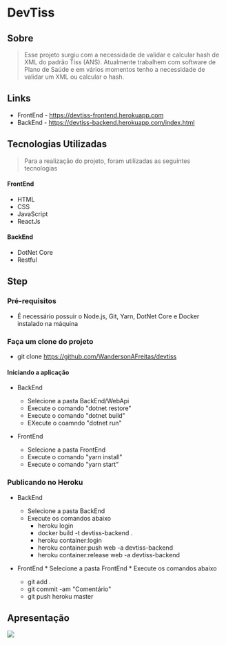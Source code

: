 # DevTiss

## Sobre
> Esse projeto surgiu com a necessidade de validar e calcular hash de XML do padrão Tiss (ANS). Atualmente trabalhem com software de Plano de Saúde e em vários momentos tenho a necessidade de validar um XML ou calcular o hash.

## Links
 * FrontEnd - https://devtiss-frontend.herokuapp.com
 * BackEnd - https://devtiss-backend.herokuapp.com/index.html

## Tecnologias Utilizadas
> Para a realização do projeto, foram utilizadas as seguintes tecnologias
  
  <h4>FrontEnd</h4>
  <ul>
    <li>HTML</li>
    <li>CSS</li>
    <li>JavaScript</li>
    <li>ReactJs</li>
  </ul>

  <h4>BackEnd</h4>
  <ul>
    <li>DotNet Core</li>
    <li>Restful</li>
  </ul>

## Step
### Pré-requisitos
* É necessário possuir o Node.js, Git, Yarn, DotNet Core e Docker instalado na máquina

### Faça um clone do projeto
* git clone https://github.com/WandersonAFreitas/devtiss

#### Iniciando a aplicação
  * BackEnd
    * Selecione a pasta BackEnd/WebApi
    * Execute o comando "dotnet restore"
    * Execute o comando "dotnet build"
    * EXecute o coamndo "dotnet run"
    
  * FrontEnd
    * Selecione a pasta FrontEnd
    * Execute o comando "yarn install"
    * Execute o comando "yarn start"

### Publicando no Heroku

  * BackEnd
    * Selecione a pasta BackEnd
    * Execute os comandos abaixo 
      * heroku login
      * docker build -t devtiss-backend .
      * heroku container:login
      * heroku container:push web -a devtiss-backend
      * heroku container:release web -a devtiss-backend
      
   * FrontEnd
    * Selecione a pasta FrontEnd
    * Execute os comandos abaixo
      * git add .
      * git commit -am "Comentário"
      * git push heroku master
 
## Apresentação
 <img src="https://user-images.githubusercontent.com/14041111/83968224-088d5280-a89e-11ea-860e-7e95770985c4.gif">
